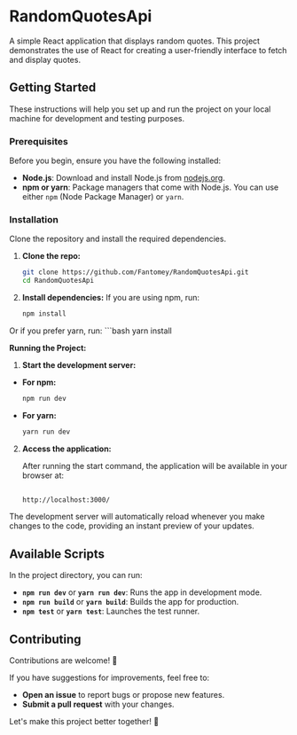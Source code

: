 # RandomQuotesApi

A simple React application that displays random quotes. This project demonstrates the use of React for creating a user-friendly interface to fetch and display quotes.


## Getting Started

These instructions will help you set up and run the project on your local machine for development and testing purposes.

### Prerequisites

Before you begin, ensure you have the following installed:

- **Node.js**: Download and install Node.js from [nodejs.org](https://nodejs.org/).
- **npm or yarn**: Package managers that come with Node.js. You can use either `npm` (Node Package Manager) or `yarn`.

### Installation

Clone the repository and install the required dependencies.

1. **Clone the repo:**

   ```bash
   git clone https://github.com/Fantomey/RandomQuotesApi.git
   cd RandomQuotesApi


2. **Install dependencies:**
If you are using npm, run:
   ```bash
   npm install

Or if you prefer yarn, run:
      ```bash
         yarn install



**Running the Project:**

  1. **Start the development server:**

   - **For npm:**

     ```bash
     npm run dev
     ```

   - **For yarn:**

     ```bash
     yarn run dev
     ```




2. **Access the application:**

      After running the start command, the application will be available in your browser at:
      
   ```bash
        
   http://localhost:3000/

 The development server will automatically reload whenever you make changes to the code, providing an instant preview of your updates.

      

 ## Available Scripts

In the project directory, you can run:

- **`npm run dev`** or **`yarn run dev`**: Runs the app in development mode.
- **`npm run build`** or **`yarn build`**: Builds the app for production.
- **`npm test`** or **`yarn test`**: Launches the test runner.



## Contributing

Contributions are welcome! 🎉 

If you have suggestions for improvements, feel free to:

- **Open an issue** to report bugs or propose new features.
- **Submit a pull request** with your changes.

Let's make this project better together! 🚀



